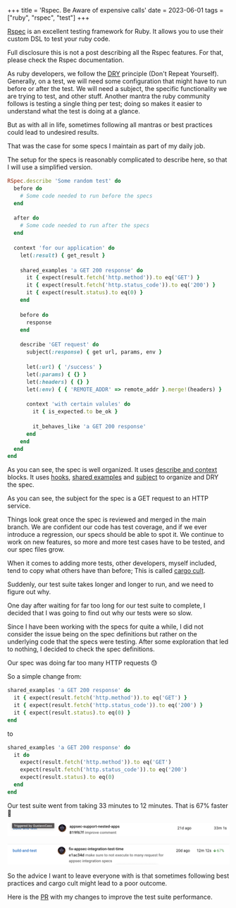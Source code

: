 +++
title = 'Rspec. Be Aware of expensive calls'
date = 2023-06-01
tags = ["ruby", "rspec", "test"]
+++

[Rspec](https://rspec.info/) is an excellent testing framework for Ruby. It allows you to use their custom DSL to test your ruby code.

Full disclosure this is not a post describing all the Rspec features. For that, please check the Rspec documentation.

As ruby developers, we follow the [DRY](https://en.wikipedia.org/wiki/Don't_repeat_yourself) principle (Don't Repeat Yourself). Generally, on a test, we will need some configuration that might have to run before or after the test. We will need a subject, the specific functionality we are trying to test, and other stuff.
Another mantra the ruby community follows is testing a single thing per test; doing so makes it easier to understand what the test is doing at a glance.

But as with all in life, sometimes following all mantras or best practices could lead to undesired results.

That was the case for some specs I maintain as part of my daily job.

The setup for the specs is reasonably complicated to describe here, so that I will use a simplified version.

```ruby
RSpec.describe 'Some random test' do
  before do
    # Some code needed to run before the specs
  end

  after do
    # Some code needed to run after the specs
  end

  context 'for our application' do
    let(:result) { get_result }

    shared_examples 'a GET 200 response' do
      it { expect(result.fetch('http.method')).to eq('GET') }
      it { expect(result.fetch('http.status_code')).to eq('200') }
      it { expect(result.status).to eq(0) }
    end

    before do
      response
    end

    describe 'GET request' do
      subject(:response) { get url, params, env }

      let(:url) { '/success' }
      let(:params) { {} }
      let(:headers) { {} }
      let(:env) { { 'REMOTE_ADDR' => remote_addr }.merge!(headers) }

      context 'with certain valules' do
        it { is_expected.to be_ok }

        it_behaves_like 'a GET 200 response'
      end
    end
  end
end
```

As you can see, the spec is well organized. It uses [describe and context](https://rspec.info/features/3-12/rspec-core/example-groups/basic-structure/) blocks. It uses [hooks](https://rspec.info/features/3-12/rspec-core/hooks/before-and-after-hooks/), [shared examples](https://rspec.info/features/3-12/rspec-core/example-groups/shared-examples/) and [subject](https://rspec.info/features/3-12/rspec-core/subject/one-liner-syntax/) to organize and DRY the spec.

As you can see, the subject for the spec is a GET request to an HTTP service.

Things look great once the spec is reviewed and merged in the main branch. We are confident our code has test coverage, and if we ever introduce a regression, our specs should be able to spot it. We continue to work on new features, so more and more test cases have to be tested, and our spec files grow.

When it comes to adding more tests, other developers, myself included, tend to copy what others have than before; This is called [cargo cult](https://en.wikipedia.org/wiki/Cargo_cult_programming).

Suddenly, our test suite takes longer and longer to run, and we need to figure out why.

One day after waiting for far too long for our test suite to complete, I decided that I was going to find out why our tests were so slow.

Since I have been working with the specs for quite a while, I did not consider the issue being on the spec definitions but rather on the underlying code that the specs were testing. After some exploration that led to nothing, I decided to check the spec definitions.

Our spec was doing far too many HTTP requests 😓

So a simple change from:

```ruby
shared_examples 'a GET 200 response' do
  it { expect(result.fetch('http.method')).to eq('GET') }
  it { expect(result.fetch('http.status_code')).to eq('200') }
  it { expect(result.status).to eq(0) }
end
```

to

```ruby
shared_examples 'a GET 200 response' do
  it do
    expect(result.fetch('http.method')).to eq('GET')
    expect(result.fetch('http.status_code')).to eq('200')
    expect(result.status).to eq(0)
  end
end
```

Our test suite went from taking 33 minutes to 12 minutes. That is 67% faster :tada:

![Before change](./rspec_before.png)

![After change](./rspec_after.png)

So the advice I want to leave everyone with is that sometimes following best practices and cargo cult might lead to a poor outcome.

Here is the [PR](https://github.com/DataDog/dd-trace-rb/pull/2843) with my changes to improve the test suite performance.
